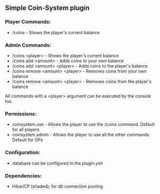 ## Simple Coin-System plugin

### Player Commands:
- /coins - Shows the player's current balance

### Admin Commands:
- /coins \<player> - Shows the player's current balance
- /coins add \<amount> - Adds coins to your own balance
- /coins add \<amount> \<player> - Adds coins to the player's balance
- /coins remove \<amount> \<player> - Removes coins from your own balance
- /coins remove \<amount> \<player> - Removes coins from the player's balance


All commands with a \<player> argument can be executed by  the console too.

### Permissions:
- coinsystem.use - Allows the player to use the /coins command. Default for all players
- coinsystem.admin - Allows the player to use all the other commands. Default for OPs

### Configuration:
- database can be configured in the plugin.yml

### Dependencies:
- HikariCP (shaded); for db connection pooling